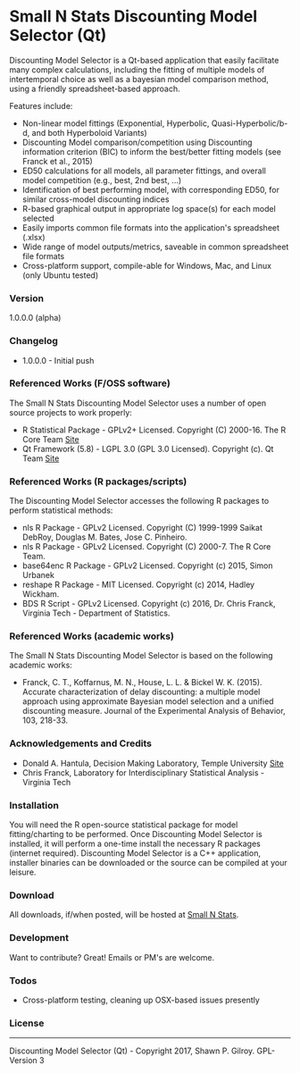 # Small N Stats Discounting Model Selector (Qt)
Discounting Model Selector is a Qt-based application that easily facilitate many complex calculations, including the fitting of multiple models of intertemporal choice as well as a bayesian model comparison method, using a friendly spreadsheet-based approach.

Features include:
  - Non-linear model fittings (Exponential, Hyperbolic, Quasi-Hyperbolic/b-d, and both Hyperboloid Variants)
  - Discounting Model comparison/competition using Discounting information criterion (BIC) to inform the best/better fitting models (see Franck et al., 2015)
  - ED50 calculations for all models, all parameter fittings, and overall model competition (e.g., best, 2nd best, ...)
  - Identification of best performing model, with corresponding ED50, for similar cross-model discounting indices
  - R-based graphical output in appropriate log space(s) for each model selected
  - Easily imports common file formats into the application's spreadsheet (.xlsx)
  - Wide range of model outputs/metrics, saveable in common spreadsheet file formats
  - Cross-platform support, compile-able for Windows, Mac, and Linux (only Ubuntu tested)

### Version
1.0.0.0 (alpha)

### Changelog
 * 1.0.0.0 - Initial push

### Referenced Works (F/OSS software)
The Small N Stats Discounting Model Selector uses a number of open source projects to work properly:
* R Statistical Package - GPLv2+ Licensed. Copyright (C) 2000-16. The R Core Team [Site](https://www.r-project.org/)
* Qt Framework (5.8) - LGPL 3.0 (GPL 3.0 Licensed). Copyright (c). Qt Team [Site](https://www.qt.io/)

### Referenced Works (R packages/scripts)
The Discounting Model Selector accesses the following R packages to perform statistical methods:
* nls R Package - GPLv2 Licensed. Copyright (C) 1999-1999 Saikat DebRoy, Douglas M. Bates, Jose C. Pinheiro.
* nls R Package - GPLv2 Licensed. Copyright (C) 2000-7. The R Core Team.
* base64enc R Package - GPLv2 Licensed. Copyright (c) 2015, Simon Urbanek
* reshape R Package - MIT Licensed. Copyright (c) 2014, Hadley Wickham.
* BDS R Script - GPLv2 Licensed. Copyright (c) 2016, Dr. Chris Franck, Virginia Tech - Department of Statistics.

### Referenced Works (academic works)
The Small N Stats Discounting Model Selector is based on the following academic works:
* Franck, C. T., Koffarnus, M. N., House, L. L. & Bickel W. K. (2015). Accurate characterization of delay discounting: a multiple model approach using approximate Bayesian model selection and a unified discounting measure. Journal of the Experimental Analysis of Behavior, 103, 218-33.

### Acknowledgements and Credits
* Donald A. Hantula, Decision Making Laboratory, Temple University [Site](http://astro.temple.edu/~hantula/)
* Chris Franck, Laboratory for Interdisciplinary Statistical Analysis - Virginia Tech

### Installation
You will need the R open-source statistical package for model fitting/charting to be performed.
Once Discounting Model Selector is installed, it will perform a one-time install the necessary R packages (internet required).
Discounting Model Selector is a C++ application, installer binaries can be downloaded or the source can be compiled at your leisure.

### Download
All downloads, if/when posted, will be hosted at [Small N Stats](http://www.smallnstats.com).

### Development
Want to contribute? Great! Emails or PM's are welcome.

### Todos
 - Cross-platform testing, cleaning up OSX-based issues presently

### License
----
Discounting Model Selector (Qt) - Copyright 2017, Shawn P. Gilroy. GPL-Version 3


